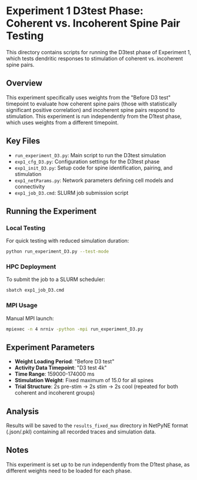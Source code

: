 # Experiment 1 D3test Phase: Coherent vs. Incoherent Spine Pair Testing

This directory contains scripts for running the D3test phase of Experiment 1, which tests dendritic responses to stimulation of coherent vs. incoherent spine pairs.

## Overview

This experiment specifically uses weights from the "Before D3 test" timepoint to evaluate how coherent spine pairs (those with statistically significant positive correlation) and incoherent spine pairs respond to stimulation. This experiment is run independently from the D1test phase, which uses weights from a different timepoint.

## Key Files

- `run_experiment_D3.py`: Main script to run the D3test simulation
- `exp1_cfg_D3.py`: Configuration settings for the D3test phase
- `exp1_init_D3.py`: Setup code for spine identification, pairing, and stimulation
- `exp1_netParams.py`: Network parameters defining cell models and connectivity
- `exp1_job_D3.cmd`: SLURM job submission script

## Running the Experiment

### Local Testing

For quick testing with reduced simulation duration:

```bash
python run_experiment_D3.py --test-mode
```

### HPC Deployment

To submit the job to a SLURM scheduler:

```bash
sbatch exp1_job_D3.cmd
```

### MPI Usage

Manual MPI launch:

```bash
mpiexec -n 4 nrniv -python -mpi run_experiment_D3.py
```

## Experiment Parameters

- **Weight Loading Period**: "Before D3 test"
- **Activity Data Timepoint**: "D3 test 4k"
- **Time Range**: 159000-174000 ms
- **Stimulation Weight**: Fixed maximum of 15.0 for all spines
- **Trial Structure**: 2s pre-stim → 2s stim → 2s cool (repeated for both coherent and incoherent groups)

## Analysis

Results will be saved to the `results_fixed_max` directory in NetPyNE format (.json/.pkl) containing all recorded traces and simulation data.

## Notes

This experiment is set up to be run independently from the D1test phase, as different weights need to be loaded for each phase. 